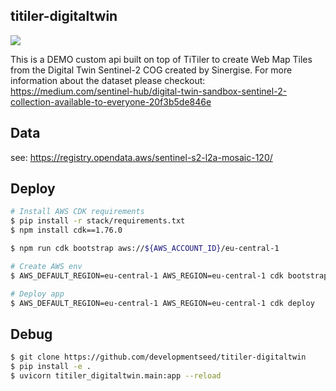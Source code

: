 ## titiler-digitaltwin

![](https://user-images.githubusercontent.com/10407788/107635468-3438b780-6c39-11eb-8ef6-63914e2c43a3.jpg)

This is a DEMO custom api built on top of TiTiler to create Web Map Tiles from the Digital Twin Sentinel-2 COG created by Sinergise.
For more information about the dataset please checkout: https://medium.com/sentinel-hub/digital-twin-sandbox-sentinel-2-collection-available-to-everyone-20f3b5de846e

## Data

see: https://registry.opendata.aws/sentinel-s2-l2a-mosaic-120/

## Deploy

```bash
# Install AWS CDK requirements
$ pip install -r stack/requirements.txt
$ npm install cdk==1.76.0

$ npm run cdk bootstrap aws://${AWS_ACCOUNT_ID}/eu-central-1

# Create AWS env
$ AWS_DEFAULT_REGION=eu-central-1 AWS_REGION=eu-central-1 cdk bootstrap

# Deploy app
$ AWS_DEFAULT_REGION=eu-central-1 AWS_REGION=eu-central-1 cdk deploy
```

## Debug

```bash
$ git clone https://github.com/developmentseed/titiler-digitaltwin
$ pip install -e .
$ uvicorn titiler_digitaltwin.main:app --reload
```
